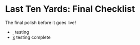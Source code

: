 
# Last Ten Yards: Final Checklist

The final polish before it goes live!

- [ ]() testing
- [x]() testing complete

